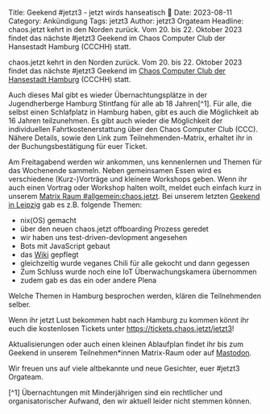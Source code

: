 Title: Geekend #jetzt3 - jetzt wirds hanseatisch 🌊
Date: 2023-08-11
Category: Ankündigung
Tags: jetzt3
Author: jetzt3 Orgateam
Headline: chaos.jetzt kehrt in den Norden zurück. Vom 20. bis 22. Oktober 2023 findet das nächste #jetzt3 Geekend im Chaos Computer Club der Hansestadt Hamburg (CCCHH) statt.

chaos.jetzt kehrt in den Norden zurück. Vom 20. bis 22. Oktober 2023 findet das nächste #jetzt3 Geekend im [Chaos Computer Club der Hansestadt Hamburg](https://hamburg.ccc.de/) (CCCHH) statt.

Auch dieses Mal gibt es wieder Übernachtungsplätze in der Jugendherberge Hamburg Stintfang für alle ab 18 Jahren[^1]. Für alle, die selbst einen Schlafplatz in Hamburg haben, gibt es auch die Möglichkeit ab 16 Jahren teilzunehmen.
Es gibt auch wieder die Möglichkeit der individuellen Fahrtkostenerstattung über den Chaos Computer Club (CCC). Nähere Details, sowie den Link zum Teilnehmenden-Matrix, erhaltet ihr in der Buchungsbestätigung für euer Ticket.

Am Freitagabend werden wir ankommen, uns kennenlernen und Themen für das Wochenende sammeln. Neben gemeinsamen Essen wird es verschiedene (Kurz-)Vorträge und kleinere Workshops geben. Wenn ihr auch einen Vortrag oder Workshop halten wollt, meldet euch einfach kurz in unserem [Matrix Raum #allgemein:chaos.jetzt](https://matrix.to/#/#allgemein:chaos.jetzt). Bei unserem letzten [Geekend in Leipzig](/articles/jetzt2-rueckblick.html) gab es z.B. folgende Themen:

- nix(OS) gemacht
- über den neuen chaos.jetzt offboarding Prozess geredet
- wir haben uns test-driven-devlopment angesehen
- Bots mit JavaScript gebaut
- das [Wiki](https://wiki.chaos.jetzt/) gepflegt
- gleichzeitig wurde veganes Chili für alle gekocht und dann gegessen
- Zum Schluss wurde noch eine IoT Überwachungskamera übernommen
- zudem gab es das ein oder andere Plena

Welche Themen in Hamburg besprochen werden, klären die Teilnehmenden selber.

Wenn ihr jetzt Lust bekommen habt nach Hamburg zu kommen könnt ihr euch die kostenlosen Tickets unter <https://tickets.chaos.jetzt/jetzt3>!

Aktualisierungen oder auch einen kleinen Ablaufplan findet ihr bis zum Geekend in unserem Teilnehmen\*innen Matrix-Raum oder auf [Mastodon](https://chaos.social/@jetzt).

Wir freuen uns auf viele altbekannte und neue Gesichter, euer #jetzt3 Orgateam.

[^1] Übernachtungen mit Minderjährigen sind ein rechtlicher und organisatorischer Aufwand, den wir aktuell leider nicht stemmen können.
